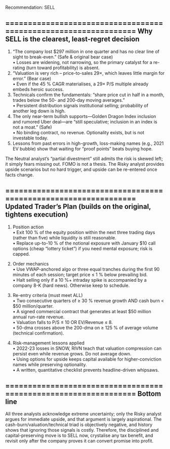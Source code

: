 Recommendation:  SELL  

================================================================
Why SELL is the clearest, least-regret decision
----------------------------------------------------------------
1. “The company lost $297 million in one quarter and has no clear line of sight to break-even.”  (Safe & original bear case)  
   • Losses are widening, not narrowing, so the primary catalyst for a re-rating (turn toward profitability) is absent.  
2. “Valuation is very rich – price-to-sales 29×, which leaves little margin for error.”  (Bear case)  
   • Even if the 45 % CAGR materialises, a 29× P/S multiple already embeds heroic success.  
3. Technicals confirm the fundamentals: “share price cut in half in a month, trades below the 50- and 200-day moving averages.”  
   • Persistent distribution signals institutional selling; probability of another leg down is high.  
4. The only near-term bullish supports—Golden Dragon Index inclusion and rumored Uber deal—are “still speculative; inclusion in an index is not a moat.”  (Safe)  
   • No binding contract, no revenue. Optionality exists, but is not investable today.  
5. Lessons from past errors in high-growth, loss-making names (e.g., 2021 EV bubble) show that waiting for “proof points” beats buying hope.  

The Neutral analyst’s “partial divestment” still admits the risk is skewed left; it simply fears missing out. FOMO is not a thesis. The Risky analyst provides upside scenarios but no hard trigger, and upside can be re-entered once facts change.

================================================================
Updated Trader’s Plan (builds on the original, tightens execution)
----------------------------------------------------------------
1. Position action  
   • Exit 100 % of the equity position within the next three trading days (rather than five) while liquidity is still reasonable.  
   • Replace up-to-10 % of the notional exposure with January $10 call options (cheap “lottery ticket”) if you need mental exposure; risk is capped.  

2. Order mechanics  
   • Use VWAP-anchored algo or three equal tranches during the first 90 minutes of each session; target price ≤ 1 % below prevailing bid.  
   • Halt selling only if a 10 %+ intraday spike is accompanied by a company 8-K (hard news). Otherwise keep to schedule.  

3. Re-entry criteria (must meet ALL)  
   • Two consecutive quarters of ≥ 30 % revenue growth AND cash burn < $50 million/quarter.  
   • A signed commercial contract that generates at least $50 million annual run-rate revenue.  
   • Valuation falls to P/S ≤ 10 OR EV/Revenue ≤ 8.  
   • 50-dma crosses above the 200-dma on ≥ 125 % of average volume (technical confirmation).  

4. Risk-management lessons applied  
   • 2022-23 losses in SNOW, RIVN teach that valuation compression can persist even while revenue grows. Do not average down.  
   • Using options for upside keeps capital available for higher-conviction names while preserving optionality.  
   • A written, quantitative checklist prevents headline-driven whipsaws.  

================================================================
Bottom line
----------------------------------------------------------------
All three analysts acknowledge extreme uncertainty; only the Risky analyst argues for immediate upside, and that argument is largely aspirational. The cash-burn/valuation/technical triad is objectively negative, and history shows that ignoring those signals is costly. Therefore, the disciplined and capital-preserving move is to SELL now, crystalise any tax benefit, and revisit only after the company proves it can convert promise into profit.